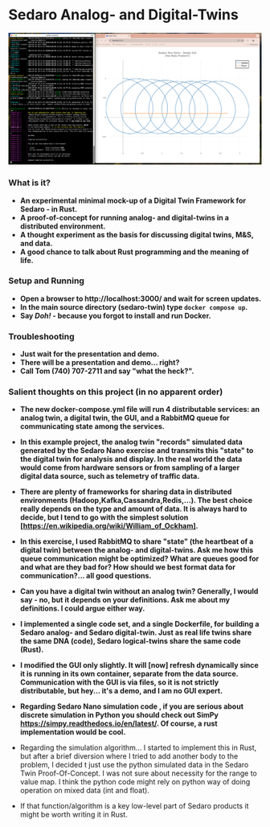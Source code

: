 # Sedaro Analog- and Digital-Twins

![image info](./Sedaro-dt-demo.png)

### What is it?

* **An experimental minimal mock-up of a Digital Twin Framework for Sedaro - in Rust.**
* **A proof-of-concept for running analog- and digital-twins in a distributed environment.**
* **A thought experiment as the basis for discussing digital twins, M&S, and data.**
* **A good chance to talk about Rust programming and the meaning of life.**

### Setup and Running

* **Open a browser to http://localhost:3000/ and wait for screen updates.**
* **In the main source directory (sedaro-twin) type ```docker compose up```.**
* **Say ***Doh!*** - because you forgot to install and run Docker.**

### Troubleshooting

* **Just wait for the presentation and demo.**
* **There will be a presentation and demo... right?**
* **Call Tom (740) 707-2711 and say "what the heck?".**

### Salient thoughts on this project (in no apparent order)

* **The new docker-compose.yml file will run 4 distributable services: an analog twin, a digital twin, the GUI, and a RabbitMQ queue for communicating state among the services.**

* **In this example project, the analog twin "records" simulated data generated by the Sedaro Nano exercise and transmits this "state" to the digital twin for analysis and display.  In the real world the data would come from hardware sensors or from sampling of a larger digital data source, such as telemetry of traffic data.**

* **There are plenty of frameworks for sharing data in distributed environments (Hadoop,Kafka,Cassandra,Redis,...).  The best choice really depends on the type and amount of data.  It is always hard to decide, but I tend to go with the simplest solution [https://en.wikipedia.org/wiki/William_of_Ockham].**

* **In this exercise, I used RabbitMQ to share "state" (the heartbeat of a digital twin) between the analog- and digital-twins. Ask me how this queue communication might be optimized?  What are queues good for and what are they bad for?  How should we best format data for communication?... all good questions.**

* **Can you have a digital twin without an analog twin?  Generally, I would say - no, but it depends on your definitions.  Ask me about my definitions.  I could argue either way.**

* **I implemented a single code set, and a single Dockerfile, for building a Sedaro analog- and Sedaro digital-twin.  Just as real life twins share the same DNA (code), Sedaro logical-twins share the same code (Rust).**   

* **I modified the GUI only slightly.  It will [now] refresh dynamically since it is running in its own container, separate from the data source. Communication with the GUI is via files, so it is not strictly distributable, but hey... it's a demo, and I am no GUI expert.**

* **Regarding Sedaro Nano simulation code , if you are serious about discrete simulation in Python you should check out SimPy https://simpy.readthedocs.io/en/latest/.  Of course, a rust implementation would be cool.**

* Regarding the simulation algorithm... I started to implement this in Rust, but after a brief diversion where I tried to add another body to the problem, I decided t just use the python simulated data in the Sedaro Twin Proof-Of-Concept. I was not sure about necessity for the range to value map.  I think the python code might rely on python way of doing operation on mixed data (int and float).  

* If that function/algorithm is a key low-level part of Sedaro products it might be worth writing it in Rust. 
